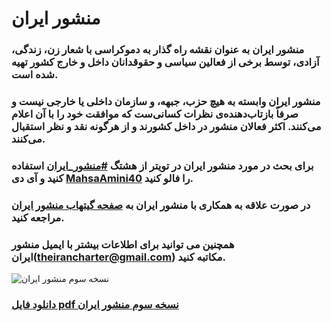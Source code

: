 # منشور ایران
### منشور ایران به عنوان نقشه راه گذار به دموکراسی با شعار زن، زندگی، آزادی، توسط برخی از فعالین سیاسی و حقوقدانان داخل و خارج کشور تهیه شده است.
### منشور ایران وابسته به هیچ حزب، جبهه، و سازمان داخلی یا خارجی نیست و صرفاً بازتاب‌دهنده‌ی نظرات کسانی‌ست که موافقت خود را با آن اعلام می‌کنند. اکثر فعالان منشور در داخل کشورند و از هرگونه نقد و نظر استقبال می‌کنند.
### برای بحث در مورد منشور ایران در تویتر از هشتگ [#منشور_ایران](https://twitter.com/search?q=%23%D9%85%D9%86%D8%B4%D9%88%D8%B1_%D8%A7%DB%8C%D8%B1%D8%A7%D9%86&src=typed_query) استفاده کنید و آی دی [MahsaAmini40](https://twitter.com/MahsaAmini40) را فالو کنید.
### در صورت علاقه به همکاری با منشور ایران به [صفحه گیتهاب منشور ایران](https://github.com/theirancharter/The_Iran_Charter) مراجعه کنید.
### همچنین می توانید برای اطلاعات بیشتر با ایمیل منشور ایران(theirancharter@gmail.com) مکاتبه کنید.
![نسخه سوم منشور ایران](https://raw.githubusercontent.com/theirancharter/The_Iran_Charter/main/%D9%85%D9%86%D8%B4%D9%88%D8%B1%20%D8%A7%DB%8C%D8%B1%D8%A7%D9%86.jpg)
### [دانلود فایل pdf نسخه سوم منشور ایران](https://github.com/theirancharter/The_Iran_Charter/blob/main/%D9%85%D9%86%D8%B4%D9%88%D8%B1%20%D8%A7%DB%8C%D8%B1%D8%A7%D9%86.pdf)
